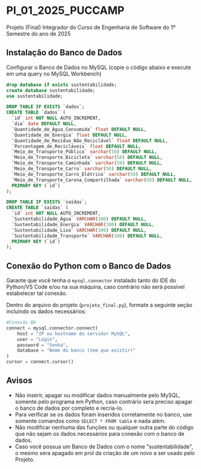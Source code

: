 
# PI_01_2025_PUCCAMP

Projeto (Final) Integrador do Curso de Engenharia de Software do 1º Semestre do ano de 2025



## Instalação do Banco de Dados

Configurar o Banco de Dados no MySQL (copie o código abaixo e execute em uma query no MySQL Workbench)

```sql
drop database if exists sustentabilidade;
create database sustentabilidade;
use sustentabilidade;

DROP TABLE IF EXISTS `dados`;
CREATE TABLE `dados` (
  `id` int NOT NULL AUTO_INCREMENT,
  `dia` date DEFAULT NULL,
  `Quantidade_de_Água_Consumida` float DEFAULT NULL,
  `Quantidade_de_Energia` float DEFAULT NULL,
  `Quantidade_de_Resíduo_Não_Reciclável` float DEFAULT NULL,
  `Porcentagem_de_Recicláveis` float DEFAULT NULL,
  `Meio_de_Transporte_Público` varchar(50) DEFAULT NULL,
  `Meio_de_Transporte_Bicicleta` varchar(50) DEFAULT NULL,
  `Meio_de_Transporte_Caminhada` varchar(50) DEFAULT NULL,
  `Meio_de_Transporte_Carro` varchar(50) DEFAULT NULL,
  `Meio_de_Transporte_Carro_Elétrico` varchar(50) DEFAULT NULL,
  `Meio_de_Transporte_Carona_Compartilhada` varchar(50) DEFAULT NULL,
  PRIMARY KEY (`id`)
);

DROP TABLE IF EXISTS `saídas`;
CREATE TABLE `saídas` (
  `id` int NOT NULL AUTO_INCREMENT,
  `Sustentabilidade_Água` VARCHAR(100) DEFAULT NULL,
  `Sustentabilidade_Energia` VARCHAR(100) DEFAULT NULL,
  `Sustentabilidade_Lixo` VARCHAR(100) DEFAULT NULL,
  `Sustentabilidade_Transporte` VARCHAR(100) DEFAULT NULL,
  PRIMARY KEY (`id`)
);
```

## Conexão do Python com o Banco de Dados
Garante que você tenha o `mysql.connector` instalado tanto do IDE do Python/VS Code e/ou na sua máquina, caso contrário não será possível estabelecer tal conexão.

Dentro do arquivo do projeto (`projeto_final.py`), formate a seguinte seção incluindo os dados necessários:
```python
#Conexão BD
connect = mysql.connector.connect(
    host = "IP ou hostname do servidor MySQL",
    user = "Login",
    password = "Senha", 
    database = "Nome do banco (tem que existir)"
)
cursor = connect.cursor()
```

## Avisos
- Não inserir, apagar ou modificar dados manualmente pelo MySQL, somente pelo programa em Python, caso contrário sera preciso apagar o banco de dados por completo e recria-lo.
- Para verificar se os dados foram inseridos corretamente no banco, use somente comandos como `SELECT * FROM table` e nada além.
- Não modificar nenhuma das funções ou qualquer outra parte do código que não sejam os dados necessários para conexão com o banco de dados.
- Caso você possua um Banco de Dados com o nome "sustentabilidade", o mesmo sera apagado em prol da criação de um novo a ser usado pelo Projeto.